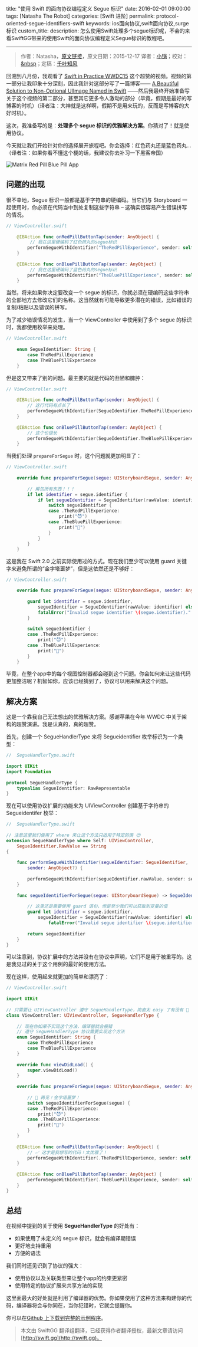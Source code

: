 title: "使用 Swift 的面向协议编程定义 Segue 标识"
date: 2016-02-01 09:00:00
tags: [Natasha The Robot]
categories: [Swift 进阶]
permalink: protocol-oriented-segue-identifiers-swift
keywords: ios面向协议,swift面向协议,surge标识
custom_title: 
description: 怎么使用Swift处理多个segue标识呢，不会的来看SwiftGG带来的使用Swift的面向协议编程定义Segue标识的教程吧。

---
> 作者：Natasha，[原文链接](https://www.natashatherobot.com/protocol-oriented-segue-identifiers-swift/)，原文日期：2015-12-17
> 译者：[小锅](http://www.jianshu.com/users/3b40e55ec6d5/latest_articles)；校对：[&nbsp](undefined)；定稿：[千叶知风](http://weibo.com/xiaoxxiao)
  







<!--此处开始正文-->

回溯到八月份，我观看了 [Swift in Practice WWDC15](https://developer.apple.com/videos/play/wwdc2015-411/) 这个超赞的视频。视频的第一部分让我印象十分深刻，因此我针对这部分写了一篇博客—— [A Beautiful Solution to Non-Optional UIImage Named in Swift](http://natashatherobot.com/non-optional-uiimage-named-swift/) ——然后我最终开始准备写关于这个视频的第二部分，甚至其它更多令人激动的部分（毕竟，假期是最好的写博客的时机）（译者注：大神就是这样啊，假期不是用来玩的，反而是写博客的大好时机）。
<!--more-->

这次，我准备写的是：**处理多个 segue 标识的优雅解决方案**。你猜对了！就是使用协议。

今天就让我们开始针对你的选择展开旅程吧。你会选择：红色药丸还是蓝色药丸...（译者注：如果你看不懂这个梗的话，我建议你去补习一下黑客帝国）

![Matrix Red Pill Blue Pill App](/img/articles/protocol-oriented-segue-identifiers-swift/Simulator-Screen-Shot-Dec-18-2015-3.35.43-PM-768x432.png1454286916.1355195)

## 问题的出现

很不幸地，Segue 标识一般都是基于字符串的硬编码。当它们与 Storyboard 一起使用时，你必须在代码当中到处复制这些字符串 – 这确实很容易产生错误拼写的情况。

```swift
// ViewController.swift
    
    @IBAction func onRedPillButtonTap(sender: AnyObject) {
    	 // 我在这里硬编码了红色药丸的segue标识
        performSegueWithIdentifier("TheRedPillExperience", sender: self)
    }
 
    @IBAction func onBluePillButtonTap(sender: AnyObject) {
    	 // 我在这里硬编码了蓝色药丸的segue标识
        performSegueWithIdentifier("TheBluePillExperience", sender: self)
    }
```

当然，将来如果你决定要改变一个 segue 的标识，你就必须在硬编码这些字符串的全部地方去修改它们的名称。这当然就有可能导致更多潜在的错误，比如错误的复制/粘贴以及错误的拼写。

为了减少错误情况的发生，当一个 ViewController 中使用到了多个 segue 的标识时，我都使用枚举来处理。

```swift
// ViewController.swift
 
    enum SegueIdentifier: String {
        case TheRedPillExperience
        case TheBluePillExperience
    }
```

但是这又带来了别的问题。最主要的就是代码的丑陋和臃肿：

```swift
// ViewController.swift
    
    @IBAction func onRedPillButtonTap(sender: AnyObject) {
        // 这行代码有点长了
        performSegueWithIdentifier(SegueIdentifier.TheRedPillExperience.rawValue, sender: self)
    }
 
    @IBAction func onBluePillButtonTap(sender: AnyObject) {
        // 这个也很长
        performSegueWithIdentifier(SegueIdentifier.TheBluePillExperience.rawValue, sender: self)
    }
```

当我们处理 `prepareForSegue` 时，这个问题就更加明显了：

```swift
// ViewController.swift
 
    override func prepareForSegue(segue: UIStoryboardSegue, sender: AnyObject?) {
        
        // 解包所有东西！！！
        if let identifier = segue.identifier {
            if let segueIdentifier = SegueIdentifier(rawValue: identifier) {
                switch segueIdentifier {
                case .TheRedPillExperience:
                    print("😈")
                case .TheBluePillExperience:
                    print("👼")
                }
            }
        }
    }
```

这是我在 Swift 2.0 之前实际使用过的方式。现在我们至少可以使用 guard 关键字来避免所谓的“金字塔噩梦”，但是这依然还是不够好：

```swift
// ViewController.swift

    override func prepareForSegue(segue: UIStoryboardSegue, sender: AnyObject?) {
        
        guard let identifier = segue.identifier,
            segueIdentifier = SegueIdentifier(rawValue: identifier) else {
            fatalError("Invalid segue identifier \(segue.identifier)."
        }
        
        switch segueIdentifier {
        case .TheRedPillExperience:
            print("😈")
        case .TheBluePillExperience:
            print("👼")
        }
    }
```

毕竟，在整个app中的每个视图控制器都会碰到这个问题。你会如何来让这些代码更加整洁呢？机智如你，应该已经猜到了，协议可以用来解决这个问题。

## 解决方案

这是一个靠我自己无法想出的优雅解决方案。感谢苹果在今年 WWDC 中关于架构的超赞演讲。我是认真的，真的超赞。

首先，创建一个 SegueHandlerType 来将 Segueidentifier 枚举标识为一个类型：

```swift
//  SegueHandlerType.swift
 
import UIKit
import Foundation
 
protocol SegueHandlerType {
    typealias SegueIdentifier: RawRepresentable
}
```

现在可以使用协议扩展的功能来为 UIViewController 创建基于字符串的 Segueidentifer 枚举：

```swift
//  SegueHandlerType.swift
 
// 注意这里我们使用了 where 来让这个方法只适用于特定的类 😍
extension SegueHandlerType where Self: UIViewController,
    SegueIdentifier.RawValue == String
{
    
    func performSegueWithIdentifier(segueIdentifier: SegueIdentifier,
        sender: AnyObject?) {
        
        performSegueWithIdentifier(segueIdentifier.rawValue, sender: sender)
    }
    
    func segueIdentifierForSegue(segue: UIStoryboardSegue) -> SegueIdentifier {
        
        // 这里还是需要使用 guard 语句，但是至少我们可以获取到变量的值  
        guard let identifier = segue.identifier,
            segueIdentifier = SegueIdentifier(rawValue: identifier) else { 
                fatalError("Invalid segue identifier \(segue.identifier).") }
        
        return segueIdentifier
    }
}
```

可以注意到，协议扩展中的方法并没有在协议中声明，它们不是用于被重写的。这是我见过的关于这个用例的最好的使用方法。

现在这样，使用起来就更加的简单和漂亮了：

```swift
// ViewController.swift
 
import UIKit
 
// 只需要让 UIViewController 遵守 SegueHandlerType，简直太 easy 了有没有 🎂
class ViewController: UIViewController, SegueHandlerType {
 
    // 现在你如果不实现这个方法，编译器就会报错
    // 遵守 SegueHandlerType 协议需要实现这个方法
    enum SegueIdentifier: String {
        case TheRedPillExperience
        case TheBluePillExperience
    }
    
    override func viewDidLoad() {
        super.viewDidLoad()
    }
    
    override func prepareForSegue(segue: UIStoryboardSegue, sender: AnyObject?) {
        
        // 🎉 再见！金字塔噩梦！
        switch segueIdentifierForSegue(segue) {
        case .TheRedPillExperience:
            print("😈")
        case .TheBluePillExperience:
            print("👼")
        }
    }
    
    @IBAction func onRedPillButtonTap(sender: AnyObject) {
        // ✅ 这才是我想写的代码！太优雅了！
        performSegueWithIdentifier(.TheRedPillExperience, sender: self)
    }
 
    @IBAction func onBluePillButtonTap(sender: AnyObject) {
        performSegueWithIdentifier(.TheBluePillExperience, sender: self)
    }
}
```

## 总结

在视频中提到的关于使用 **SegueHandlerType** 的好处有：

* 如果使用了未定义的 segue 标识，就会有编译期错误
* 更好地支持重用
* 方便的语法

我们同时还见识到了协议的强大：

* 使用协议以及关联类型来让整个app的约束更紧密
* 使用特定的协议扩展来共享方法的实现

这里面最大的好处就是利用了编译器的优势。你如果使用了这种方法来构建你的代码，编译器将会与你同在，当你犯错时，它就会提醒你。

你可以在[Github 上下载到完整的示例程序](https://github.com/NatashaTheRobot/POSegueIdentifiers)。
> 本文由 SwiftGG 翻译组翻译，已经获得作者翻译授权，最新文章请访问 [http://swift.gg](http://swift.gg)。